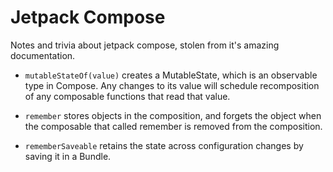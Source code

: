 # Jetpack Compose
Notes and trivia about jetpack compose, stolen from it's amazing documentation.

* `mutableStateOf(value)` creates a MutableState, which is an observable type in Compose. Any changes to its value will schedule recomposition of any composable functions that read that value.

* `remember` stores objects in the composition, and forgets the object when the composable that called remember is removed from the composition.

* `rememberSaveable` retains the state across configuration changes by saving it in a Bundle.
